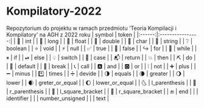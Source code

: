 # Kompilatory-2022
Repozytorium do projektu w ramach przedmiotu 'Teoria Kompilacji i Kompilatory' na AGH z 2022 roku
| symbol |       token      |
|:------:|:----------------:|
| 🍎      | int              |
| 🍐      | long             |
| 🍇      | float            |
| 🍒      | double           |
| 🍓      | char             |
| 🍉      | string           |
| ❔      | boolean          |
| ⭐️      | void             |
| ⚡️      | null             |
| ✅      | true             |
| 🚫      | false            |
| ↪️      | for              |
| 🔁      | while            |
| ⏸      | if               |
| ⏯      | else             |
| 💡      | switch           |
| 🛄      | case             |
| 📬      | return           |
| 💥      | then             |
| ⛏      | do               |
| 🍞      | default          |
| 🍺      | break            |
| 📞      | call             |
| 🅰️      | and              |
| 🅾️      | or               |
| ❕      | not              |
| ➕      | plus             |
| ➖      | minus            |
| *️⃣      | times            |
| ➗      | devide           |
| 🌗      | equals           |
| 🌘      | greater          |
| 🌖      | lower            |
| 🌒      | greter_or_equal  |
| 🌔      | lower_or_equal   |
| 🌜      | l_parenthesis    |
| 🌛      | r_parenthesis    |
| 🤜      | l_square_bracket |
| 🤛      | r_square_bracket |
| 🔚      | end              |
|        | identifier       |
|        | number_unsigned  |
|        | text             |
